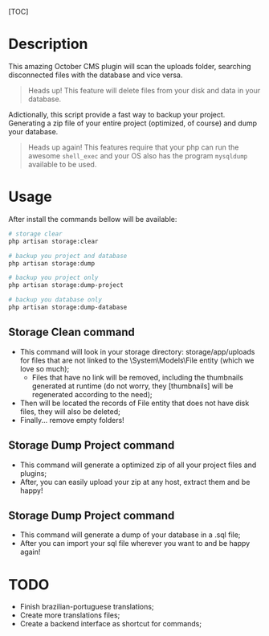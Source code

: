 [TOC]

# Description

This amazing October CMS plugin will scan the uploads folder, searching disconnected files with the database and vice versa.

> Heads up! 
> This feature will delete files from your disk and data in your database.

Adictionally, this script provide a fast way to backup your project. Generating a zip file of your entire project (optimized, of course) and dump your database.

> Heads up again! 
> This features require that your php can run the awesome `shell_exec` and your OS also has the program `mysqldump` available to be used.

# Usage

After install the commands bellow will be available:

``` bash
# storage clear
php artisan storage:clear

# backup you project and database
php artisan storage:dump

# backup you project only
php artisan storage:dump-project

# backup you database only
php artisan storage:dump-database
```

## Storage Clean command
- This command will look in your storage directory: storage/app/uploads for files that are not linked to the \System\Models\File entity (which we love so much);
	- Files that have no link will be removed, including the thumbnails generated at runtime (do not worry, they [thumbnails] will be regenerated according to the need);
- Then will be located the records of File entity that does not have disk files, they will also be deleted;
- Finally... remove empty folders!

## Storage Dump Project command
- This command will generate a optimized zip of all your project files and plugins;
- After, you can easily upload your zip at any host, extract them and be happy!

## Storage Dump Project command
- This command will generate a dump of your database in a .sql file;
- After you can import your sql file wherever you want to and be happy again!

# TODO
- Finish brazilian-portuguese translations;
- Create more translations files;
- Create a backend interface as shortcut for commands;


